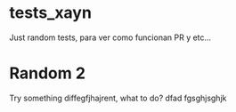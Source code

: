 # tests_xayn
Just random tests, para ver como funcionan PR y etc...

# Random 2
Try something diffegfjhajrent, what to do? 
dfad
fgsghjsghjk